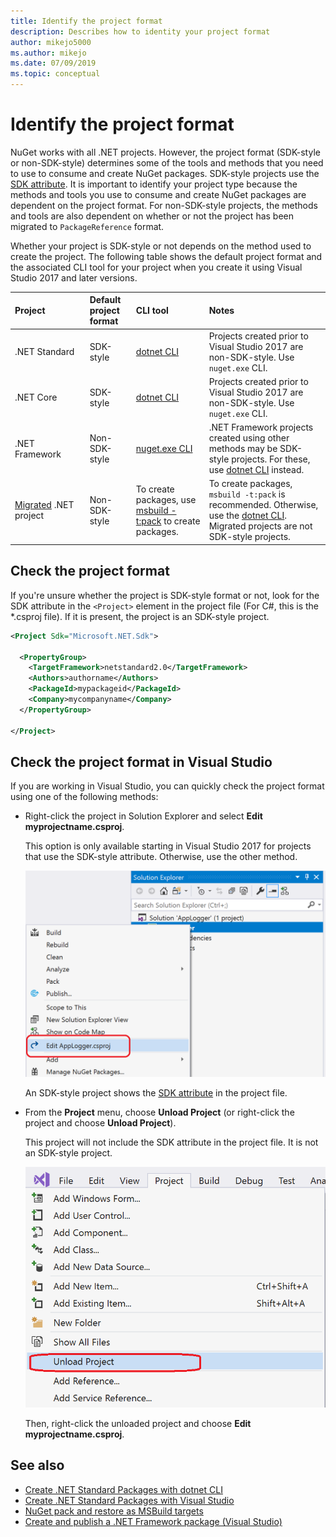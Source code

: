 ```yaml
---
title: Identify the project format
description: Describes how to identity your project format
author: mikejo5000
ms.author: mikejo
ms.date: 07/09/2019
ms.topic: conceptual
---
```


# Identify the project format

NuGet works with all .NET projects. However, the project format (SDK-style or non-SDK-style) determines some of the tools and methods that you need to use to consume and create NuGet packages. SDK-style projects use the [SDK attribute](/dotnet/core/tools/csproj#additions). It is important to identify your project type because the methods and tools you use to consume and create NuGet packages are dependent on the project format. For non-SDK-style projects, the methods and tools are also dependent on whether or not the project has been migrated to `PackageReference` format.

Whether your project is SDK-style or not depends on the method used to create the project. The following table shows the default project format and the associated CLI tool for your project when you create it using Visual Studio 2017 and later versions.

| Project&nbsp;&nbsp;&nbsp;&nbsp;&nbsp;&nbsp;&nbsp;&nbsp;&nbsp;&nbsp;&nbsp;&nbsp;&nbsp;&nbsp; | Default project format | CLI tool&nbsp;&nbsp;&nbsp;&nbsp;&nbsp;&nbsp;&nbsp;&nbsp;&nbsp; | Notes |
|:------------- |:-------------|:-----|:-----|
| .NET Standard | SDK-style | [dotnet CLI](../install-nuget-client-tools.md#dotnetexe-cli) | Projects created prior to Visual Studio 2017 are non-SDK-style. Use `nuget.exe` CLI. |
| .NET Core | SDK-style | [dotnet CLI](../install-nuget-client-tools.md#dotnetexe-cli) | Projects created prior to Visual Studio 2017 are non-SDK-style. Use `nuget.exe` CLI. |
| .NET Framework | Non-SDK-style | [nuget.exe CLI](../install-nuget-client-tools.md#nugetexe-cli) | .NET Framework projects created using other methods may be SDK-style projects. For these, use [dotnet CLI](../install-nuget-client-tools.md#dotnetexe-cli) instead. |
| [Migrated](../reference/migrate-packages-config-to-package-reference.md) .NET project | Non-SDK-style| To create packages, use [msbuild -t:pack](../reference/migrate-packages-config-to-package-reference.md#create-a-package-after-migration) to create packages. | To create packages, `msbuild -t:pack` is recommended. Otherwise, use the [dotnet CLI](../install-nuget-client-tools.md#dotnetexe-cli). Migrated projects are not SDK-style projects. |

## Check the project format

If you're unsure whether the project is SDK-style format or not, look for the SDK attribute in the `<Project>` element in the project file (For C#, this is the *.csproj file). If it is present, the project is an SDK-style project.

```xml
<Project Sdk="Microsoft.NET.Sdk">

  <PropertyGroup>
    <TargetFramework>netstandard2.0</TargetFramework>
    <Authors>authorname</Authors>
    <PackageId>mypackageid</PackageId>
    <Company>mycompanyname</Company>
  </PropertyGroup>

</Project>
```

## Check the project format in Visual Studio

If you are working in Visual Studio, you can quickly check the project format using one of the following methods:

- Right-click the project in Solution Explorer and select **Edit myprojectname.csproj**.

   This option is only available starting in Visual Studio 2017 for projects that use the SDK-style attribute. Otherwise, use the other method.

   ![Edit the project file](media/edit-project-file.png)

   An SDK-style project shows the [SDK attribute](/dotnet/core/tools/csproj#additions) in the project file.
   
- From the **Project** menu, choose **Unload Project** (or right-click the project and choose **Unload Project**).

   This project will not include the SDK attribute in the project file. It is not an SDK-style project.

   ![Unload the project](media/unload-project.png)

   Then, right-click the unloaded project and choose **Edit myprojectname.csproj**.

## See also

- [Create .NET Standard Packages with dotnet CLI](../quickstart/create-and-publish-a-package-using-the-dotnet-cli.md)
- [Create .NET Standard Packages with Visual Studio](../quickstart/create-and-publish-a-package-using-visual-studio.md)
- [NuGet pack and restore as MSBuild targets](../reference/msbuild-targets.md)
- [Create and publish a .NET Framework package (Visual Studio)](create-and-publish-a-package-using-visual-studio-net-framework.md)
